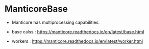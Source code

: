 # ManticoreBase

* Manticore has multiprocessing capabilities.

* base calss : https://manticore.readthedocs.io/en/latest/base.html
* workers : https://manticore.readthedocs.io/en/latest/worker.html



